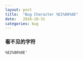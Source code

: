 ```yaml
---
layout: post
title:  "Bug Character %E2%80%8E"
date:   2016-10-31
categories: bug
---
```


### 看不见的字符

```shell
%E2%80%8E'
```
